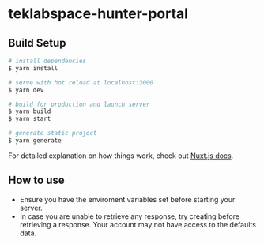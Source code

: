 # teklabspace-hunter-portal

## Build Setup

```bash
# install dependencies
$ yarn install

# serve with hot reload at localhost:3000
$ yarn dev

# build for production and launch server
$ yarn build
$ yarn start

# generate static project
$ yarn generate
```

For detailed explanation on how things work, check out [Nuxt.js docs](https://nuxtjs.org).

## How to use

- Ensure you have the enviroment variables set before starting your server.
- In case you are unable to retrieve any response, try creating before retrieving a response. Your account may not have access to the defaults data.
